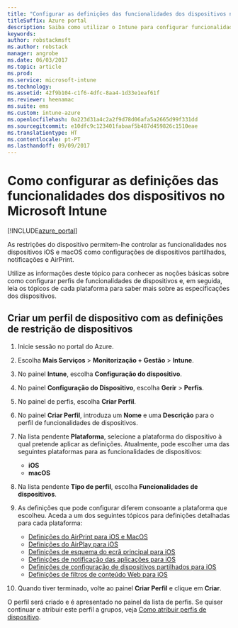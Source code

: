 ```yaml
---
title: "Configurar as definições das funcionalidades dos dispositivos no Intune"
titleSuffix: Azure portal
description: Saiba como utilizar o Intune para configurar funcionalidades nos dispositivos que gere."
keywords: 
author: robstackmsft
ms.author: robstack
manager: angrobe
ms.date: 06/03/2017
ms.topic: article
ms.prod: 
ms.service: microsoft-intune
ms.technology: 
ms.assetid: 42f9b104-c1f6-4dfc-8aa4-1d33e1eaf61f
ms.reviewer: heenamac
ms.suite: ems
ms.custom: intune-azure
ms.openlocfilehash: 0a223d31a4c2a2f9d78d06afa5a2665d99f331dd
ms.sourcegitcommit: e10dfc9c123401fabaaf5b487d459826c1510eae
ms.translationtype: HT
ms.contentlocale: pt-PT
ms.lasthandoff: 09/09/2017
---
```

# <a name="how-to-configure-device-feature-settings-in-microsoft-intune"></a>Como configurar as definições das funcionalidades dos dispositivos no Microsoft Intune

[!INCLUDE[azure_portal](./includes/azure_portal.md)]

As restrições do dispositivo permitem-lhe controlar as funcionalidades nos dispositivos iOS e macOS como configurações de dispositivos partilhados, notificações e AirPrint.

Utilize as informações deste tópico para conhecer as noções básicas sobre como configurar perfis de funcionalidades de dispositivos e, em seguida, leia os tópicos de cada plataforma para saber mais sobre as especificações dos dispositivos.

## <a name="create-a-device-profile-containing-device-restriction-settings"></a>Criar um perfil de dispositivo com as definições de restrição de dispositivos

1. Inicie sessão no portal do Azure.
2. Escolha **Mais Serviços** > **Monitorização + Gestão** > **Intune**.
3. No painel **Intune**, escolha **Configuração do dispositivo**.
2. No painel **Configuração do Dispositivo**, escolha **Gerir** > **Perfis**.
3. No painel de perfis, escolha **Criar Perfil**.
4. No painel **Criar Perfil**, introduza um **Nome** e uma **Descrição** para o perfil de funcionalidades de dispositivos.
5. Na lista pendente **Plataforma**, selecione a plataforma do dispositivo à qual pretende aplicar as definições. Atualmente, pode escolher uma das seguintes plataformas para as funcionalidades de dispositivos:
    - **iOS**
    - **macOS**
6. Na lista pendente **Tipo de perfil**, escolha **Funcionalidades de dispositivos**. 
7. As definições que pode configurar diferem consoante a plataforma que escolheu. Aceda a um dos seguintes tópicos para definições detalhadas para cada plataforma:
    - [Definições do AirPrint para iOS e MacOS](air-print-settings-ios-macos.md)
    - [Definições do AirPlay para iOS](airplay-settings-ios.md)
    - [Definições de esquema do ecrã principal para iOS](home-screen-settings-ios.md)
    - [Definições de notificação das aplicações para iOS](app-notification-settings-ios.md)
    - [Definições de configuração de dispositivos partilhados para iOS](shared-device-settings-ios.md)
    - [Definições de filtros de conteúdo Web para iOS](web-content-filter-settings-ios.md)

8. Quando tiver terminado, volte ao painel **Criar Perfil** e clique em **Criar**.

O perfil será criado e é apresentado no painel da lista de perfis.
Se quiser continuar e atribuir este perfil a grupos, veja [Como atribuir perfis de dispositivo](device-profile-assign.md).



